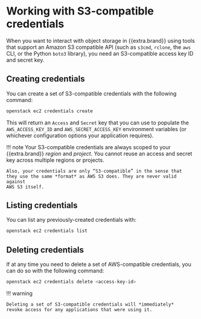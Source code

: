 # Working with S3-compatible credentials

When you want to interact with object storage in {{extra.brand}} using
tools that support an Amazon S3 compatible API (such as `s3cmd`,
`rclone`, the `aws` CLI, or the Python `boto3` library), you need an
S3-compatible access key ID and secret key.


## Creating credentials

You can create a set of S3-compatible credentials with the following
command:

```bash
openstack ec2 credentials create
```

This will return an `Access` and `Secret` key that you can use to
populate the `AWS_ACCESS_KEY_ID` and `AWS_SECRET_ACCESS_KEY`
environment variables (or whichever configuration options your
application requires).

!!! note
    Your S3-compatible credentials are always scoped to your
    {{extra.brand}} *region* and *project*. You cannot reuse an access
    and secret key across multiple regions or projects.

    Also, your credentials are only “S3-compatible” in the sense that
    they use the same *format* as AWS S3 does. They are never valid against
    AWS S3 itself.


## Listing credentials

You can list any previously-created credentials with:

```bash
openstack ec2 credentials list
```

## Deleting credentials

If at any time you need to delete a set of AWS-compatible credentials,
you can do so with the following command:

```bash
openstack ec2 credentials delete <access-key-id>
```

!!! warning

    Deleting a set of S3-compatible credentials will *immediately*
    revoke access for any applications that were using it.
